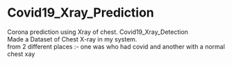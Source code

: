 # Covid19_Xray_Prediction
Corona prediction using Xray of chest. Covid19_Xray_Detection <br>
 Made a Dataset of Chest X-ray in my system.<br>
 from 2 different places :- one was who had covid and another with a normal chest xay
 
